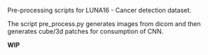 Pre-processing scripts for LUNA16 - Cancer detection dataset. 

<p> The script pre_process.py generates images from dicom and then generates cube/3d patches for consumption of CNN. </p> 

<b> WIP</b>  
